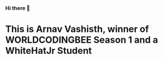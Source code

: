 ### Hi there 👋
# This is Arnav Vashisth, winner of WORLDCODINGBEE Season 1 and a WhiteHatJr Student
